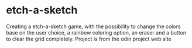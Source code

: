 # etch-a-sketch
Creating a etch-a-sketch game, with the possibility to change the colors base on the user choice, 
a rainbow coloring option, an eraser and a button to clear the grid completely.
Project is from the odin project web site
